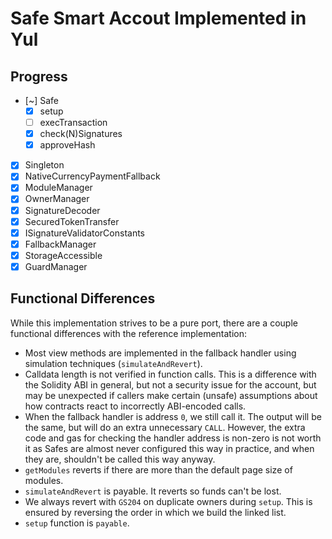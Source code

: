 # Safe Smart Accout Implemented in Yul

## Progress

- [~] Safe
  - [x] setup
  - [ ] execTransaction
  - [x] check(N)Signatures
  - [x] approveHash
- [x] Singleton
- [x] NativeCurrencyPaymentFallback
- [x] ModuleManager
- [x] OwnerManager
- [x] SignatureDecoder
- [x] SecuredTokenTransfer
- [x] ISignatureValidatorConstants
- [x] FallbackManager
- [x] StorageAccessible
- [x] GuardManager

## Functional Differences

While this implementation strives to be a pure port, there are a couple
functional differences with the reference implementation:

- Most view methods are implemented in the fallback handler using simulation
  techniques (`simulateAndRevert`).
- Calldata length is not verified in function calls. This is a difference with
  the Solidity ABI in general, but not a security issue for the account, but may
  be unexpected if callers make certain (unsafe) assumptions about how contracts
  react to incorrectly ABI-encoded calls.
- When the fallback handler is address `0`, we still call it. The output will be
  the same, but will do an extra unnecessary `CALL`. However, the extra code and
  gas for checking the handler address is non-zero is not worth it as Safes are
  almost never configured this way in practice, and when they are, shouldn't be
  called this way anyway.
- `getModules` reverts if there are more than the default page size of modules.
- `simulateAndRevert` is payable. It reverts so funds can't be lost.
- We always revert with `GS204` on duplicate owners during `setup`. This is
  ensured by reversing the order in which we build the linked list.
- `setup` function is `payable`.
